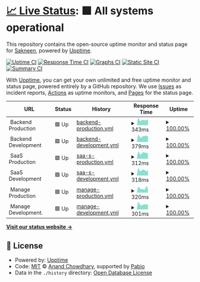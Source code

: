 # [📈 Live Status](https://Sakneen.github.io/uptime-status): <!--live status--> **🟩 All systems operational**

This repository contains the open-source uptime monitor and status page for [Sakneen](www.sakneen.com), powered by [Upptime](https://github.com/upptime/upptime).

[![Uptime CI](https://github.com/Sakneen/uptime-status/workflows/Uptime%20CI/badge.svg)](https://github.com/Sakneen/uptime-status/actions?query=workflow%3A%22Uptime+CI%22)
[![Response Time CI](https://github.com/Sakneen/uptime-status/workflows/Response%20Time%20CI/badge.svg)](https://github.com/Sakneen/uptime-status/actions?query=workflow%3A%22Response+Time+CI%22)
[![Graphs CI](https://github.com/Sakneen/uptime-status/workflows/Graphs%20CI/badge.svg)](https://github.com/Sakneen/uptime-status/actions?query=workflow%3A%22Graphs+CI%22)
[![Static Site CI](https://github.com/Sakneen/uptime-status/workflows/Static%20Site%20CI/badge.svg)](https://github.com/Sakneen/uptime-status/actions?query=workflow%3A%22Static+Site+CI%22)
[![Summary CI](https://github.com/Sakneen/uptime-status/workflows/Summary%20CI/badge.svg)](https://github.com/Sakneen/uptime-status/actions?query=workflow%3A%22Summary+CI%22)

With [Upptime](https://upptime.js.org), you can get your own unlimited and free uptime monitor and status page, powered entirely by a GitHub repository. We use [Issues](https://github.com/Sakneen/uptime-status/issues) as incident reports, [Actions](https://github.com/Sakneen/uptime-status/actions) as uptime monitors, and [Pages](https://Sakneen.github.io/uptime-status) for the status page.

<!--start: status pages-->
<!-- This summary is generated by Upptime (https://github.com/upptime/upptime) -->
<!-- Do not edit this manually, your changes will be overwritten -->
<!-- prettier-ignore -->
| URL | Status | History | Response Time | Uptime |
| --- | ------ | ------- | ------------- | ------ |
| <img alt="" src="https://img.sakneen.com/logos-email/logo_rOc78V2s7.png" height="13"> Backend Production | 🟩 Up | [backend-production.yml](https://github.com/Sakneen/uptime-status/commits/HEAD/history/backend-production.yml) | <details><summary><img alt="Response time graph" src="./graphs/backend-production/response-time-week.png" height="20"> 343ms</summary><br><a href="https://status.sakneen.com/history/backend-production"><img alt="Response time 378" src="https://img.shields.io/endpoint?url=https%3A%2F%2Fraw.githubusercontent.com%2FSakneen%2Fuptime-status%2FHEAD%2Fapi%2Fbackend-production%2Fresponse-time.json"></a><br><a href="https://status.sakneen.com/history/backend-production"><img alt="24-hour response time 417" src="https://img.shields.io/endpoint?url=https%3A%2F%2Fraw.githubusercontent.com%2FSakneen%2Fuptime-status%2FHEAD%2Fapi%2Fbackend-production%2Fresponse-time-day.json"></a><br><a href="https://status.sakneen.com/history/backend-production"><img alt="7-day response time 343" src="https://img.shields.io/endpoint?url=https%3A%2F%2Fraw.githubusercontent.com%2FSakneen%2Fuptime-status%2FHEAD%2Fapi%2Fbackend-production%2Fresponse-time-week.json"></a><br><a href="https://status.sakneen.com/history/backend-production"><img alt="30-day response time 364" src="https://img.shields.io/endpoint?url=https%3A%2F%2Fraw.githubusercontent.com%2FSakneen%2Fuptime-status%2FHEAD%2Fapi%2Fbackend-production%2Fresponse-time-month.json"></a><br><a href="https://status.sakneen.com/history/backend-production"><img alt="1-year response time 378" src="https://img.shields.io/endpoint?url=https%3A%2F%2Fraw.githubusercontent.com%2FSakneen%2Fuptime-status%2FHEAD%2Fapi%2Fbackend-production%2Fresponse-time-year.json"></a></details> | <details><summary><a href="https://status.sakneen.com/history/backend-production">100.00%</a></summary><a href="https://status.sakneen.com/history/backend-production"><img alt="All-time uptime 100.00%" src="https://img.shields.io/endpoint?url=https%3A%2F%2Fraw.githubusercontent.com%2FSakneen%2Fuptime-status%2FHEAD%2Fapi%2Fbackend-production%2Fuptime.json"></a><br><a href="https://status.sakneen.com/history/backend-production"><img alt="24-hour uptime 100.00%" src="https://img.shields.io/endpoint?url=https%3A%2F%2Fraw.githubusercontent.com%2FSakneen%2Fuptime-status%2FHEAD%2Fapi%2Fbackend-production%2Fuptime-day.json"></a><br><a href="https://status.sakneen.com/history/backend-production"><img alt="7-day uptime 100.00%" src="https://img.shields.io/endpoint?url=https%3A%2F%2Fraw.githubusercontent.com%2FSakneen%2Fuptime-status%2FHEAD%2Fapi%2Fbackend-production%2Fuptime-week.json"></a><br><a href="https://status.sakneen.com/history/backend-production"><img alt="30-day uptime 100.00%" src="https://img.shields.io/endpoint?url=https%3A%2F%2Fraw.githubusercontent.com%2FSakneen%2Fuptime-status%2FHEAD%2Fapi%2Fbackend-production%2Fuptime-month.json"></a><br><a href="https://status.sakneen.com/history/backend-production"><img alt="1-year uptime 100.00%" src="https://img.shields.io/endpoint?url=https%3A%2F%2Fraw.githubusercontent.com%2FSakneen%2Fuptime-status%2FHEAD%2Fapi%2Fbackend-production%2Fuptime-year.json"></a></details>
| <img alt="" src="https://img.sakneen.com/logos-email/logo_rOc78V2s7.png" height="13"> Backend Development | 🟩 Up | [backend-development.yml](https://github.com/Sakneen/uptime-status/commits/HEAD/history/backend-development.yml) | <details><summary><img alt="Response time graph" src="./graphs/backend-development/response-time-week.png" height="20"> 379ms</summary><br><a href="https://status.sakneen.com/history/backend-development"><img alt="Response time 412" src="https://img.shields.io/endpoint?url=https%3A%2F%2Fraw.githubusercontent.com%2FSakneen%2Fuptime-status%2FHEAD%2Fapi%2Fbackend-development%2Fresponse-time.json"></a><br><a href="https://status.sakneen.com/history/backend-development"><img alt="24-hour response time 511" src="https://img.shields.io/endpoint?url=https%3A%2F%2Fraw.githubusercontent.com%2FSakneen%2Fuptime-status%2FHEAD%2Fapi%2Fbackend-development%2Fresponse-time-day.json"></a><br><a href="https://status.sakneen.com/history/backend-development"><img alt="7-day response time 379" src="https://img.shields.io/endpoint?url=https%3A%2F%2Fraw.githubusercontent.com%2FSakneen%2Fuptime-status%2FHEAD%2Fapi%2Fbackend-development%2Fresponse-time-week.json"></a><br><a href="https://status.sakneen.com/history/backend-development"><img alt="30-day response time 393" src="https://img.shields.io/endpoint?url=https%3A%2F%2Fraw.githubusercontent.com%2FSakneen%2Fuptime-status%2FHEAD%2Fapi%2Fbackend-development%2Fresponse-time-month.json"></a><br><a href="https://status.sakneen.com/history/backend-development"><img alt="1-year response time 412" src="https://img.shields.io/endpoint?url=https%3A%2F%2Fraw.githubusercontent.com%2FSakneen%2Fuptime-status%2FHEAD%2Fapi%2Fbackend-development%2Fresponse-time-year.json"></a></details> | <details><summary><a href="https://status.sakneen.com/history/backend-development">100.00%</a></summary><a href="https://status.sakneen.com/history/backend-development"><img alt="All-time uptime 100.00%" src="https://img.shields.io/endpoint?url=https%3A%2F%2Fraw.githubusercontent.com%2FSakneen%2Fuptime-status%2FHEAD%2Fapi%2Fbackend-development%2Fuptime.json"></a><br><a href="https://status.sakneen.com/history/backend-development"><img alt="24-hour uptime 100.00%" src="https://img.shields.io/endpoint?url=https%3A%2F%2Fraw.githubusercontent.com%2FSakneen%2Fuptime-status%2FHEAD%2Fapi%2Fbackend-development%2Fuptime-day.json"></a><br><a href="https://status.sakneen.com/history/backend-development"><img alt="7-day uptime 100.00%" src="https://img.shields.io/endpoint?url=https%3A%2F%2Fraw.githubusercontent.com%2FSakneen%2Fuptime-status%2FHEAD%2Fapi%2Fbackend-development%2Fuptime-week.json"></a><br><a href="https://status.sakneen.com/history/backend-development"><img alt="30-day uptime 100.00%" src="https://img.shields.io/endpoint?url=https%3A%2F%2Fraw.githubusercontent.com%2FSakneen%2Fuptime-status%2FHEAD%2Fapi%2Fbackend-development%2Fuptime-month.json"></a><br><a href="https://status.sakneen.com/history/backend-development"><img alt="1-year uptime 100.00%" src="https://img.shields.io/endpoint?url=https%3A%2F%2Fraw.githubusercontent.com%2FSakneen%2Fuptime-status%2FHEAD%2Fapi%2Fbackend-development%2Fuptime-year.json"></a></details>
| <img alt="" src="https://img.sakneen.com/logos-email/logo_rOc78V2s7.png" height="13"> SaaS Production | 🟩 Up | [saa-s-production.yml](https://github.com/Sakneen/uptime-status/commits/HEAD/history/saa-s-production.yml) | <details><summary><img alt="Response time graph" src="./graphs/saa-s-production/response-time-week.png" height="20"> 312ms</summary><br><a href="https://status.sakneen.com/history/saa-s-production"><img alt="Response time 337" src="https://img.shields.io/endpoint?url=https%3A%2F%2Fraw.githubusercontent.com%2FSakneen%2Fuptime-status%2FHEAD%2Fapi%2Fsaa-s-production%2Fresponse-time.json"></a><br><a href="https://status.sakneen.com/history/saa-s-production"><img alt="24-hour response time 457" src="https://img.shields.io/endpoint?url=https%3A%2F%2Fraw.githubusercontent.com%2FSakneen%2Fuptime-status%2FHEAD%2Fapi%2Fsaa-s-production%2Fresponse-time-day.json"></a><br><a href="https://status.sakneen.com/history/saa-s-production"><img alt="7-day response time 312" src="https://img.shields.io/endpoint?url=https%3A%2F%2Fraw.githubusercontent.com%2FSakneen%2Fuptime-status%2FHEAD%2Fapi%2Fsaa-s-production%2Fresponse-time-week.json"></a><br><a href="https://status.sakneen.com/history/saa-s-production"><img alt="30-day response time 330" src="https://img.shields.io/endpoint?url=https%3A%2F%2Fraw.githubusercontent.com%2FSakneen%2Fuptime-status%2FHEAD%2Fapi%2Fsaa-s-production%2Fresponse-time-month.json"></a><br><a href="https://status.sakneen.com/history/saa-s-production"><img alt="1-year response time 337" src="https://img.shields.io/endpoint?url=https%3A%2F%2Fraw.githubusercontent.com%2FSakneen%2Fuptime-status%2FHEAD%2Fapi%2Fsaa-s-production%2Fresponse-time-year.json"></a></details> | <details><summary><a href="https://status.sakneen.com/history/saa-s-production">100.00%</a></summary><a href="https://status.sakneen.com/history/saa-s-production"><img alt="All-time uptime 100.00%" src="https://img.shields.io/endpoint?url=https%3A%2F%2Fraw.githubusercontent.com%2FSakneen%2Fuptime-status%2FHEAD%2Fapi%2Fsaa-s-production%2Fuptime.json"></a><br><a href="https://status.sakneen.com/history/saa-s-production"><img alt="24-hour uptime 100.00%" src="https://img.shields.io/endpoint?url=https%3A%2F%2Fraw.githubusercontent.com%2FSakneen%2Fuptime-status%2FHEAD%2Fapi%2Fsaa-s-production%2Fuptime-day.json"></a><br><a href="https://status.sakneen.com/history/saa-s-production"><img alt="7-day uptime 100.00%" src="https://img.shields.io/endpoint?url=https%3A%2F%2Fraw.githubusercontent.com%2FSakneen%2Fuptime-status%2FHEAD%2Fapi%2Fsaa-s-production%2Fuptime-week.json"></a><br><a href="https://status.sakneen.com/history/saa-s-production"><img alt="30-day uptime 100.00%" src="https://img.shields.io/endpoint?url=https%3A%2F%2Fraw.githubusercontent.com%2FSakneen%2Fuptime-status%2FHEAD%2Fapi%2Fsaa-s-production%2Fuptime-month.json"></a><br><a href="https://status.sakneen.com/history/saa-s-production"><img alt="1-year uptime 100.00%" src="https://img.shields.io/endpoint?url=https%3A%2F%2Fraw.githubusercontent.com%2FSakneen%2Fuptime-status%2FHEAD%2Fapi%2Fsaa-s-production%2Fuptime-year.json"></a></details>
| <img alt="" src="https://img.sakneen.com/logos-email/logo_rOc78V2s7.png" height="13"> SaaS Development | 🟩 Up | [saa-s-development.yml](https://github.com/Sakneen/uptime-status/commits/HEAD/history/saa-s-development.yml) | <details><summary><img alt="Response time graph" src="./graphs/saa-s-development/response-time-week.png" height="20"> 318ms</summary><br><a href="https://status.sakneen.com/history/saa-s-development"><img alt="Response time 337" src="https://img.shields.io/endpoint?url=https%3A%2F%2Fraw.githubusercontent.com%2FSakneen%2Fuptime-status%2FHEAD%2Fapi%2Fsaa-s-development%2Fresponse-time.json"></a><br><a href="https://status.sakneen.com/history/saa-s-development"><img alt="24-hour response time 435" src="https://img.shields.io/endpoint?url=https%3A%2F%2Fraw.githubusercontent.com%2FSakneen%2Fuptime-status%2FHEAD%2Fapi%2Fsaa-s-development%2Fresponse-time-day.json"></a><br><a href="https://status.sakneen.com/history/saa-s-development"><img alt="7-day response time 318" src="https://img.shields.io/endpoint?url=https%3A%2F%2Fraw.githubusercontent.com%2FSakneen%2Fuptime-status%2FHEAD%2Fapi%2Fsaa-s-development%2Fresponse-time-week.json"></a><br><a href="https://status.sakneen.com/history/saa-s-development"><img alt="30-day response time 316" src="https://img.shields.io/endpoint?url=https%3A%2F%2Fraw.githubusercontent.com%2FSakneen%2Fuptime-status%2FHEAD%2Fapi%2Fsaa-s-development%2Fresponse-time-month.json"></a><br><a href="https://status.sakneen.com/history/saa-s-development"><img alt="1-year response time 337" src="https://img.shields.io/endpoint?url=https%3A%2F%2Fraw.githubusercontent.com%2FSakneen%2Fuptime-status%2FHEAD%2Fapi%2Fsaa-s-development%2Fresponse-time-year.json"></a></details> | <details><summary><a href="https://status.sakneen.com/history/saa-s-development">100.00%</a></summary><a href="https://status.sakneen.com/history/saa-s-development"><img alt="All-time uptime 100.00%" src="https://img.shields.io/endpoint?url=https%3A%2F%2Fraw.githubusercontent.com%2FSakneen%2Fuptime-status%2FHEAD%2Fapi%2Fsaa-s-development%2Fuptime.json"></a><br><a href="https://status.sakneen.com/history/saa-s-development"><img alt="24-hour uptime 100.00%" src="https://img.shields.io/endpoint?url=https%3A%2F%2Fraw.githubusercontent.com%2FSakneen%2Fuptime-status%2FHEAD%2Fapi%2Fsaa-s-development%2Fuptime-day.json"></a><br><a href="https://status.sakneen.com/history/saa-s-development"><img alt="7-day uptime 100.00%" src="https://img.shields.io/endpoint?url=https%3A%2F%2Fraw.githubusercontent.com%2FSakneen%2Fuptime-status%2FHEAD%2Fapi%2Fsaa-s-development%2Fuptime-week.json"></a><br><a href="https://status.sakneen.com/history/saa-s-development"><img alt="30-day uptime 100.00%" src="https://img.shields.io/endpoint?url=https%3A%2F%2Fraw.githubusercontent.com%2FSakneen%2Fuptime-status%2FHEAD%2Fapi%2Fsaa-s-development%2Fuptime-month.json"></a><br><a href="https://status.sakneen.com/history/saa-s-development"><img alt="1-year uptime 100.00%" src="https://img.shields.io/endpoint?url=https%3A%2F%2Fraw.githubusercontent.com%2FSakneen%2Fuptime-status%2FHEAD%2Fapi%2Fsaa-s-development%2Fuptime-year.json"></a></details>
| <img alt="" src="https://img.sakneen.com/logos-email/logo_rOc78V2s7.png" height="13"> Manage Production | 🟩 Up | [manage-production.yml](https://github.com/Sakneen/uptime-status/commits/HEAD/history/manage-production.yml) | <details><summary><img alt="Response time graph" src="./graphs/manage-production/response-time-week.png" height="20"> 320ms</summary><br><a href="https://status.sakneen.com/history/manage-production"><img alt="Response time 337" src="https://img.shields.io/endpoint?url=https%3A%2F%2Fraw.githubusercontent.com%2FSakneen%2Fuptime-status%2FHEAD%2Fapi%2Fmanage-production%2Fresponse-time.json"></a><br><a href="https://status.sakneen.com/history/manage-production"><img alt="24-hour response time 374" src="https://img.shields.io/endpoint?url=https%3A%2F%2Fraw.githubusercontent.com%2FSakneen%2Fuptime-status%2FHEAD%2Fapi%2Fmanage-production%2Fresponse-time-day.json"></a><br><a href="https://status.sakneen.com/history/manage-production"><img alt="7-day response time 320" src="https://img.shields.io/endpoint?url=https%3A%2F%2Fraw.githubusercontent.com%2FSakneen%2Fuptime-status%2FHEAD%2Fapi%2Fmanage-production%2Fresponse-time-week.json"></a><br><a href="https://status.sakneen.com/history/manage-production"><img alt="30-day response time 327" src="https://img.shields.io/endpoint?url=https%3A%2F%2Fraw.githubusercontent.com%2FSakneen%2Fuptime-status%2FHEAD%2Fapi%2Fmanage-production%2Fresponse-time-month.json"></a><br><a href="https://status.sakneen.com/history/manage-production"><img alt="1-year response time 337" src="https://img.shields.io/endpoint?url=https%3A%2F%2Fraw.githubusercontent.com%2FSakneen%2Fuptime-status%2FHEAD%2Fapi%2Fmanage-production%2Fresponse-time-year.json"></a></details> | <details><summary><a href="https://status.sakneen.com/history/manage-production">100.00%</a></summary><a href="https://status.sakneen.com/history/manage-production"><img alt="All-time uptime 100.00%" src="https://img.shields.io/endpoint?url=https%3A%2F%2Fraw.githubusercontent.com%2FSakneen%2Fuptime-status%2FHEAD%2Fapi%2Fmanage-production%2Fuptime.json"></a><br><a href="https://status.sakneen.com/history/manage-production"><img alt="24-hour uptime 100.00%" src="https://img.shields.io/endpoint?url=https%3A%2F%2Fraw.githubusercontent.com%2FSakneen%2Fuptime-status%2FHEAD%2Fapi%2Fmanage-production%2Fuptime-day.json"></a><br><a href="https://status.sakneen.com/history/manage-production"><img alt="7-day uptime 100.00%" src="https://img.shields.io/endpoint?url=https%3A%2F%2Fraw.githubusercontent.com%2FSakneen%2Fuptime-status%2FHEAD%2Fapi%2Fmanage-production%2Fuptime-week.json"></a><br><a href="https://status.sakneen.com/history/manage-production"><img alt="30-day uptime 100.00%" src="https://img.shields.io/endpoint?url=https%3A%2F%2Fraw.githubusercontent.com%2FSakneen%2Fuptime-status%2FHEAD%2Fapi%2Fmanage-production%2Fuptime-month.json"></a><br><a href="https://status.sakneen.com/history/manage-production"><img alt="1-year uptime 100.00%" src="https://img.shields.io/endpoint?url=https%3A%2F%2Fraw.githubusercontent.com%2FSakneen%2Fuptime-status%2FHEAD%2Fapi%2Fmanage-production%2Fuptime-year.json"></a></details>
| <img alt="" src="https://img.sakneen.com/logos-email/logo_rOc78V2s7.png" height="13"> Manage Development. | 🟩 Up | [manage-development.yml](https://github.com/Sakneen/uptime-status/commits/HEAD/history/manage-development.yml) | <details><summary><img alt="Response time graph" src="./graphs/manage-development/response-time-week.png" height="20"> 301ms</summary><br><a href="https://status.sakneen.com/history/manage-development"><img alt="Response time 335" src="https://img.shields.io/endpoint?url=https%3A%2F%2Fraw.githubusercontent.com%2FSakneen%2Fuptime-status%2FHEAD%2Fapi%2Fmanage-development%2Fresponse-time.json"></a><br><a href="https://status.sakneen.com/history/manage-development"><img alt="24-hour response time 423" src="https://img.shields.io/endpoint?url=https%3A%2F%2Fraw.githubusercontent.com%2FSakneen%2Fuptime-status%2FHEAD%2Fapi%2Fmanage-development%2Fresponse-time-day.json"></a><br><a href="https://status.sakneen.com/history/manage-development"><img alt="7-day response time 301" src="https://img.shields.io/endpoint?url=https%3A%2F%2Fraw.githubusercontent.com%2FSakneen%2Fuptime-status%2FHEAD%2Fapi%2Fmanage-development%2Fresponse-time-week.json"></a><br><a href="https://status.sakneen.com/history/manage-development"><img alt="30-day response time 322" src="https://img.shields.io/endpoint?url=https%3A%2F%2Fraw.githubusercontent.com%2FSakneen%2Fuptime-status%2FHEAD%2Fapi%2Fmanage-development%2Fresponse-time-month.json"></a><br><a href="https://status.sakneen.com/history/manage-development"><img alt="1-year response time 335" src="https://img.shields.io/endpoint?url=https%3A%2F%2Fraw.githubusercontent.com%2FSakneen%2Fuptime-status%2FHEAD%2Fapi%2Fmanage-development%2Fresponse-time-year.json"></a></details> | <details><summary><a href="https://status.sakneen.com/history/manage-development">100.00%</a></summary><a href="https://status.sakneen.com/history/manage-development"><img alt="All-time uptime 100.00%" src="https://img.shields.io/endpoint?url=https%3A%2F%2Fraw.githubusercontent.com%2FSakneen%2Fuptime-status%2FHEAD%2Fapi%2Fmanage-development%2Fuptime.json"></a><br><a href="https://status.sakneen.com/history/manage-development"><img alt="24-hour uptime 100.00%" src="https://img.shields.io/endpoint?url=https%3A%2F%2Fraw.githubusercontent.com%2FSakneen%2Fuptime-status%2FHEAD%2Fapi%2Fmanage-development%2Fuptime-day.json"></a><br><a href="https://status.sakneen.com/history/manage-development"><img alt="7-day uptime 100.00%" src="https://img.shields.io/endpoint?url=https%3A%2F%2Fraw.githubusercontent.com%2FSakneen%2Fuptime-status%2FHEAD%2Fapi%2Fmanage-development%2Fuptime-week.json"></a><br><a href="https://status.sakneen.com/history/manage-development"><img alt="30-day uptime 100.00%" src="https://img.shields.io/endpoint?url=https%3A%2F%2Fraw.githubusercontent.com%2FSakneen%2Fuptime-status%2FHEAD%2Fapi%2Fmanage-development%2Fuptime-month.json"></a><br><a href="https://status.sakneen.com/history/manage-development"><img alt="1-year uptime 100.00%" src="https://img.shields.io/endpoint?url=https%3A%2F%2Fraw.githubusercontent.com%2FSakneen%2Fuptime-status%2FHEAD%2Fapi%2Fmanage-development%2Fuptime-year.json"></a></details>

<!--end: status pages-->

[**Visit our status website →**](https://Sakneen.github.io/uptime-status)

## 📄 License

- Powered by: [Upptime](https://github.com/upptime/upptime)
- Code: [MIT](./LICENSE) © [Anand Chowdhary](https://anandchowdhary.com), supported by [Pabio](https://pabio.com)
- Data in the `./history` directory: [Open Database License](https://opendatacommons.org/licenses/odbl/1-0/)
